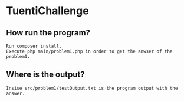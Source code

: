 # TuentiChallenge

## How run the program?
    Run composer install.
    Execute php main/problem1.php in order to get the anwser of the problem1.

## Where is the output?
    Insise src/problem1/testOutput.txt is the program output with the answer.